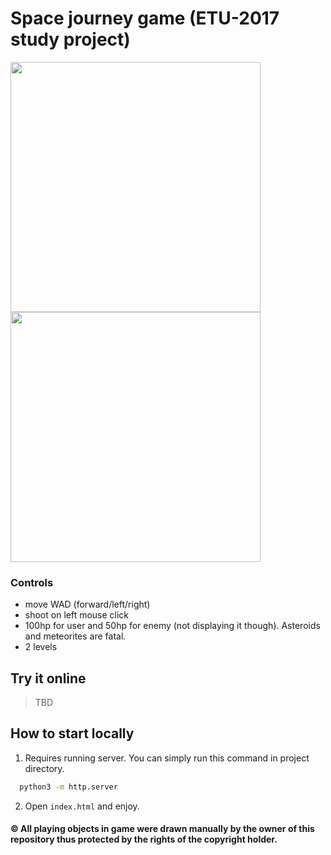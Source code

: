 # Space journey game (ETU-2017 study project)
<p float="left">
  <img src="https://github.com/OlgaKochneva/space-game-js/assets/29632527/76d55358-0778-423e-9d71-797cba5d1a24" width="400" />
  <img src="https://github.com/OlgaKochneva/space-game-js/assets/29632527/58e1284d-a3d6-4f65-a8b6-a80f894539fb" width="400" /> 
</p>

### Controls
* move WAD (forward/left/right)
* shoot on left mouse click
* 100hp for user and 50hp for enemy (not displaying it though). Asteroids and meteorites are fatal.
* 2 levels

## Try it online
> TBD

## How to start locally
1. Requires running server. You can simply run this command in project directory.
```bash
  python3 -m http.server
```
2. Open `index.html` and enjoy.

#### © All playing objects in game were drawn manually by the owner of this repository thus protected by the rights of the copyright holder.
